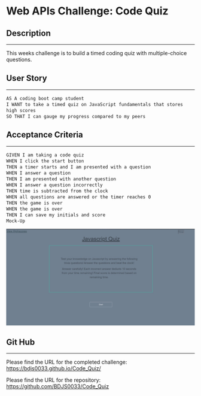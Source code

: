 # Web APIs Challenge: Code Quiz

## Description
________

This weeks challenge is to build a timed coding quiz with multiple-choice questions.


## User Story
____________
```
AS A coding boot camp student
I WANT to take a timed quiz on JavaScript fundamentals that stores high scores
SO THAT I can gauge my progress compared to my peers
```

## Acceptance Criteria
___
```
GIVEN I am taking a code quiz
WHEN I click the start button
THEN a timer starts and I am presented with a question
WHEN I answer a question
THEN I am presented with another question
WHEN I answer a question incorrectly
THEN time is subtracted from the clock
WHEN all questions are answered or the timer reaches 0
THEN the game is over
WHEN the game is over
THEN I can save my initials and score
Mock-Up
```

![alt text](assets/images/Quiz-screenshot.jpg "Code Quiz")

## Git Hub
___

Please find the URL for the completed challenge: https://bdjs0033.github.io/Code_Quiz/

Please find the URL for the repository: https://github.com/BDJS0033/Code_Quiz
